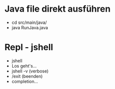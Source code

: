# Java file direkt ausführen
- cd src/main/java/
- java RunJava.java

# Repl - jshell
- jshell
- Los geht's...
- jshell -v (verbose)
- /exit (beenden)
- <Tab> completion...
